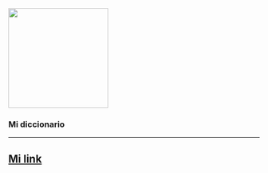 <img width="200" src="https://th.bing.com/th/id/OIP.IkX20NB4kO0_4RBaLv0X1AHaHa?pid=ImgDet&rs=1](https://th.bing.com/th/id/OIP.pNKx0HOeXgC_Cv3UBmgOgQHaFH?w=268&h=185&c=7&r=0&o=5&pid=1.7)](https://th.bing.com/th/id/OIP.gDB-vgLORlfyOOgYGAnvlAHaEG?pid=ImgDet&rs=1)"/>
  <h3>Mi diccionario</h3>
<hr>
<h2>    <h2>
  <a href =" " target="blank">Mi link </a>
  



